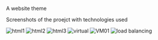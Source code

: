 
A website theme

Screenshots of the proejct with technologies used

![html1](https://user-images.githubusercontent.com/125490548/220142494-1d36e1d4-2495-4746-8084-979b0a13f07f.JPG)
![html2](https://user-images.githubusercontent.com/125490548/220142543-50154570-7086-4447-817b-f7efbe3a2026.JPG)
![html3](https://user-images.githubusercontent.com/125490548/220142604-bfdb8369-d0b8-438f-bc81-9b9d7dfb224f.JPG)
![virtual](https://user-images.githubusercontent.com/125490548/220142673-eef829bc-2ccf-44ef-8299-b9520540a818.JPG)
![VM01](https://user-images.githubusercontent.com/125490548/220142726-6aeca5ab-978d-4289-bdd2-cb2ee80c4721.JPG)
![load balancing](https://user-images.githubusercontent.com/125490548/220142760-6dbfbc4b-ed9d-414e-8fce-02b05dd82551.JPG)
